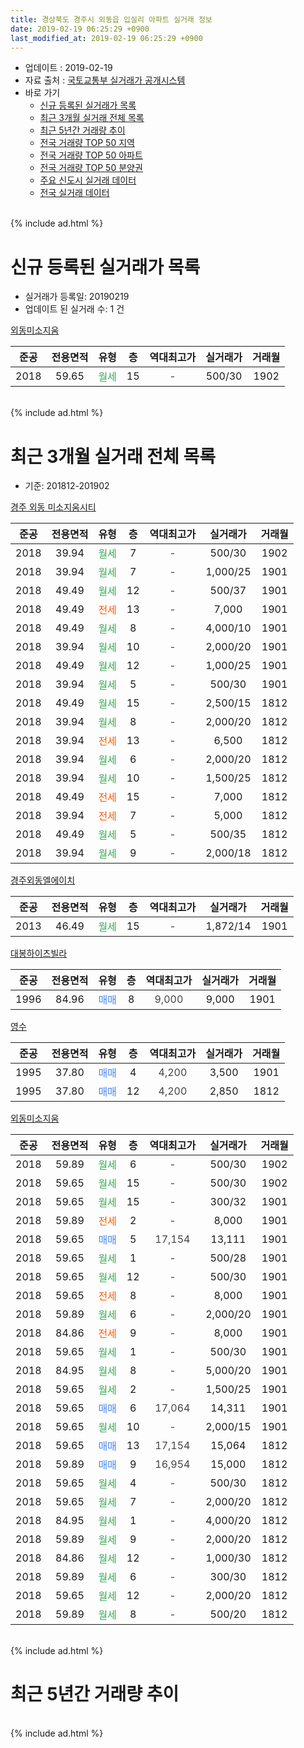 ```yaml
---
title: 경상북도 경주시 외동읍 입실리 아파트 실거래 정보
date: 2019-02-19 06:25:29 +0900
last_modified_at: 2019-02-19 06:25:29 +0900
---
```


* 업데이트 : 2019-02-19
* 자료 출처 : [국토교통부 실거래가 공개시스템](http://rt.molit.go.kr)
* 바로 가기
    * [신규 등록된 실거래가 목록](#신규-등록된-실거래가-목록)
    * [최근 3개월 실거래 전체 목록](#최근-3개월-실거래-전체-목록)
    * [최근 5년간 거래량 추이](#최근-5년간-거래량-추이)
    * [전국 거래량 TOP 50 지역](https://inasie.github.io/apt-trade-info/최근-3개월-전국에서-가장-거래가-많이-발생한-지역)
    * [전국 거래량 TOP 50 아파트](https://inasie.github.io/apt-trade-info/최근-3개월-전국에서-가장-거래가-많이-발생한-아파트)
    * [전국 거래량 TOP 50 분양권](https://inasie.github.io/apt-trade-info/최근-3개월-전국에서-가장-거래가-많이-발생한-분양권)
    * [주요 신도시 실거래 데이터](https://inasie.github.io/apt-trade-info/주요-신도시)
    * [전국 실거래 데이터](https://inasie.github.io/apt-trade-info/전국)
<br>
{% include ad.html %}
<br>

# 신규 등록된 실거래가 목록
* 실거래가 등록일: 20190219
* 업데이트 된 실거래 수: 1 건


[외동미소지움](https://search.naver.com/search.naver?query=%EA%B2%BD%EC%83%81%EB%B6%81%EB%8F%84+%EA%B2%BD%EC%A3%BC%EC%8B%9C+%EC%99%B8%EB%8F%99%EC%9D%8D+%EC%9E%85%EC%8B%A4%EB%A6%AC+%EC%99%B8%EB%8F%99%EB%AF%B8%EC%86%8C%EC%A7%80%EC%9B%80)

|준공|전용면적|유형|층|역대최고가|실거래가|거래월|
|:---:|:---:|:---:|:---:|:---:|:---:|:---:|
|2018|59.65|<span style="color:#34a853">월세</span>|15|<span style="color:#444444">-</span>|500/30|1902|


<br>
{% include ad.html %}
<br>

# 최근 3개월 실거래 전체 목록
* 기준: 201812-201902


[경주 외동 미소지움시티](https://search.naver.com/search.naver?query=%EA%B2%BD%EC%83%81%EB%B6%81%EB%8F%84+%EA%B2%BD%EC%A3%BC%EC%8B%9C+%EC%99%B8%EB%8F%99%EC%9D%8D+%EC%9E%85%EC%8B%A4%EB%A6%AC+%EA%B2%BD%EC%A3%BC+%EC%99%B8%EB%8F%99+%EB%AF%B8%EC%86%8C%EC%A7%80%EC%9B%80%EC%8B%9C%ED%8B%B0)

|준공|전용면적|유형|층|역대최고가|실거래가|거래월|
|:---:|:---:|:---:|:---:|:---:|:---:|:---:|
|2018|39.94|<span style="color:#34a853">월세</span>|7|<span style="color:#444444">-</span>|500/30|1902|
|2018|39.94|<span style="color:#34a853">월세</span>|7|<span style="color:#444444">-</span>|1,000/25|1901|
|2018|49.49|<span style="color:#34a853">월세</span>|12|<span style="color:#444444">-</span>|500/37|1901|
|2018|49.49|<span style="color:#ff5a00">전세</span>|13|<span style="color:#444444">-</span>|7,000|1901|
|2018|49.49|<span style="color:#34a853">월세</span>|8|<span style="color:#444444">-</span>|4,000/10|1901|
|2018|39.94|<span style="color:#34a853">월세</span>|10|<span style="color:#444444">-</span>|2,000/20|1901|
|2018|49.49|<span style="color:#34a853">월세</span>|12|<span style="color:#444444">-</span>|1,000/25|1901|
|2018|39.94|<span style="color:#34a853">월세</span>|5|<span style="color:#444444">-</span>|500/30|1901|
|2018|49.49|<span style="color:#34a853">월세</span>|15|<span style="color:#444444">-</span>|2,500/15|1812|
|2018|39.94|<span style="color:#34a853">월세</span>|8|<span style="color:#444444">-</span>|2,000/20|1812|
|2018|39.94|<span style="color:#ff5a00">전세</span>|13|<span style="color:#444444">-</span>|6,500|1812|
|2018|39.94|<span style="color:#34a853">월세</span>|6|<span style="color:#444444">-</span>|2,000/20|1812|
|2018|39.94|<span style="color:#34a853">월세</span>|10|<span style="color:#444444">-</span>|1,500/25|1812|
|2018|49.49|<span style="color:#ff5a00">전세</span>|15|<span style="color:#444444">-</span>|7,000|1812|
|2018|39.94|<span style="color:#ff5a00">전세</span>|7|<span style="color:#444444">-</span>|5,000|1812|
|2018|49.49|<span style="color:#34a853">월세</span>|5|<span style="color:#444444">-</span>|500/35|1812|
|2018|39.94|<span style="color:#34a853">월세</span>|9|<span style="color:#444444">-</span>|2,000/18|1812|

[경주외동엘에이치](https://search.naver.com/search.naver?query=%EA%B2%BD%EC%83%81%EB%B6%81%EB%8F%84+%EA%B2%BD%EC%A3%BC%EC%8B%9C+%EC%99%B8%EB%8F%99%EC%9D%8D+%EC%9E%85%EC%8B%A4%EB%A6%AC+%EA%B2%BD%EC%A3%BC%EC%99%B8%EB%8F%99%EC%97%98%EC%97%90%EC%9D%B4%EC%B9%98)

|준공|전용면적|유형|층|역대최고가|실거래가|거래월|
|:---:|:---:|:---:|:---:|:---:|:---:|:---:|
|2013|46.49|<span style="color:#34a853">월세</span>|15|<span style="color:#444444">-</span>|1,872/14|1901|

[대봉하이츠빌라](https://search.naver.com/search.naver?query=%EA%B2%BD%EC%83%81%EB%B6%81%EB%8F%84+%EA%B2%BD%EC%A3%BC%EC%8B%9C+%EC%99%B8%EB%8F%99%EC%9D%8D+%EC%9E%85%EC%8B%A4%EB%A6%AC+%EB%8C%80%EB%B4%89%ED%95%98%EC%9D%B4%EC%B8%A0%EB%B9%8C%EB%9D%BC)

|준공|전용면적|유형|층|역대최고가|실거래가|거래월|
|:---:|:---:|:---:|:---:|:---:|:---:|:---:|
|1996|84.96|<span style="color:#4285f3">매매</span>|8|<span style="color:#444444">9,000</span>|9,000|1901|

[영수](https://search.naver.com/search.naver?query=%EA%B2%BD%EC%83%81%EB%B6%81%EB%8F%84+%EA%B2%BD%EC%A3%BC%EC%8B%9C+%EC%99%B8%EB%8F%99%EC%9D%8D+%EC%9E%85%EC%8B%A4%EB%A6%AC+%EC%98%81%EC%88%98)

|준공|전용면적|유형|층|역대최고가|실거래가|거래월|
|:---:|:---:|:---:|:---:|:---:|:---:|:---:|
|1995|37.80|<span style="color:#4285f3">매매</span>|4|<span style="color:#444444">4,200</span>|3,500|1901|
|1995|37.80|<span style="color:#4285f3">매매</span>|12|<span style="color:#444444">4,200</span>|2,850|1812|

[외동미소지움](https://search.naver.com/search.naver?query=%EA%B2%BD%EC%83%81%EB%B6%81%EB%8F%84+%EA%B2%BD%EC%A3%BC%EC%8B%9C+%EC%99%B8%EB%8F%99%EC%9D%8D+%EC%9E%85%EC%8B%A4%EB%A6%AC+%EC%99%B8%EB%8F%99%EB%AF%B8%EC%86%8C%EC%A7%80%EC%9B%80)

|준공|전용면적|유형|층|역대최고가|실거래가|거래월|
|:---:|:---:|:---:|:---:|:---:|:---:|:---:|
|2018|59.89|<span style="color:#34a853">월세</span>|6|<span style="color:#444444">-</span>|500/30|1902|
|2018|59.65|<span style="color:#34a853">월세</span>|15|<span style="color:#444444">-</span>|500/30|1902|
|2018|59.65|<span style="color:#34a853">월세</span>|15|<span style="color:#444444">-</span>|300/32|1901|
|2018|59.89|<span style="color:#ff5a00">전세</span>|2|<span style="color:#444444">-</span>|8,000|1901|
|2018|59.65|<span style="color:#4285f3">매매</span>|5|<span style="color:#444444">17,154</span>|13,111|1901|
|2018|59.65|<span style="color:#34a853">월세</span>|1|<span style="color:#444444">-</span>|500/28|1901|
|2018|59.65|<span style="color:#34a853">월세</span>|12|<span style="color:#444444">-</span>|500/30|1901|
|2018|59.65|<span style="color:#ff5a00">전세</span>|8|<span style="color:#444444">-</span>|8,000|1901|
|2018|59.89|<span style="color:#34a853">월세</span>|6|<span style="color:#444444">-</span>|2,000/20|1901|
|2018|84.86|<span style="color:#ff5a00">전세</span>|9|<span style="color:#444444">-</span>|8,000|1901|
|2018|59.65|<span style="color:#34a853">월세</span>|1|<span style="color:#444444">-</span>|500/30|1901|
|2018|84.95|<span style="color:#34a853">월세</span>|8|<span style="color:#444444">-</span>|5,000/20|1901|
|2018|59.65|<span style="color:#34a853">월세</span>|2|<span style="color:#444444">-</span>|1,500/25|1901|
|2018|59.65|<span style="color:#4285f3">매매</span>|6|<span style="color:#444444">17,064</span>|14,311|1901|
|2018|59.65|<span style="color:#34a853">월세</span>|10|<span style="color:#444444">-</span>|2,000/15|1901|
|2018|59.65|<span style="color:#4285f3">매매</span>|13|<span style="color:#444444">17,154</span>|15,064|1812|
|2018|59.89|<span style="color:#4285f3">매매</span>|9|<span style="color:#444444">16,954</span>|15,000|1812|
|2018|59.65|<span style="color:#34a853">월세</span>|4|<span style="color:#444444">-</span>|500/30|1812|
|2018|59.65|<span style="color:#34a853">월세</span>|7|<span style="color:#444444">-</span>|2,000/20|1812|
|2018|84.95|<span style="color:#34a853">월세</span>|1|<span style="color:#444444">-</span>|4,000/20|1812|
|2018|59.89|<span style="color:#34a853">월세</span>|9|<span style="color:#444444">-</span>|2,000/20|1812|
|2018|84.86|<span style="color:#34a853">월세</span>|12|<span style="color:#444444">-</span>|1,000/30|1812|
|2018|59.89|<span style="color:#34a853">월세</span>|6|<span style="color:#444444">-</span>|300/30|1812|
|2018|59.65|<span style="color:#34a853">월세</span>|12|<span style="color:#444444">-</span>|2,000/20|1812|
|2018|59.89|<span style="color:#34a853">월세</span>|8|<span style="color:#444444">-</span>|500/20|1812|


<br>
{% include ad.html %}
<br>

# 최근 5년간 거래량 추이


<div style="width:100%;">
    <canvas id="deal_progress" height="200"></canvas>
</div>

<script>
new Chart(document.getElementById("deal_progress"), {
    type: 'line',
    data: {
        labels: ['201402','201403','201404','201405','201406','201407','201408','201409','201410','201411','201412','201501','201502','201503','201504','201505','201506','201507','201508','201509','201510','201511','201512','201601','201602','201603','201604','201605','201606','201607','201608','201609','201610','201611','201612','201701','201702','201703','201704','201705','201706','201707','201708','201709','201710','201711','201712','201801','201802','201803','201804','201805','201806','201807','201808','201809','201810','201811','201812','201901','201902'],
        datasets: [{
            label: '매매',
            pointRadius: 1,
            data: [5, 2, 1, 2, 1, 2, 3, 2, 2, 1, 2, 4, 3, 3, 2, 1, 4, 0, 4, 3, 3, 1, 2, 1, 1, 3, 0, 1, 2, 1, 3, 1, 0, 1, 0, 0, 1, 0, 1, 0, 0, 0, 1, 0, 1, 1, 2, 2, 4, 12, 2, 14, 6, 17, 14, 7, 4, 7, 3, 4, 0],
            borderColor: "rgba(255, 201, 14, 1)",
            backgroundColor: "rgba(255, 201, 14, 0.5)",
            fill: false,
            lineTension: 0
        },{
            label: '전월세',
            pointRadius: 1,
            data: [0, 1, 1, 1, 0, 1, 0, 2, 1, 0, 1, 0, 0, 1, 1, 1, 10, 0, 1, 1, 1, 0, 1, 1, 0, 2, 0, 1, 1, 2, 0, 0, 1, 1, 1, 0, 1, 1, 0, 8, 2, 0, 0, 2, 1, 3, 0, 0, 3, 0, 2, 2, 5, 5, 14, 15, 17, 17, 17, 19, 3],
            borderColor: "rgba(0, 141, 185, 1)",
            backgroundColor: "rgba(0, 141, 185, 0.5)",
            fill: false,
            lineTension: 0
        }
        ]
    },
    options: {
        responsive: true,
        title: {
            display: false
        },
        tooltips: {
            mode: 'index',
            intersect: false
        },
        hover: {
            mode: 'nearest',
            intersect: true
        },
        scales: {
            xAxes: [{
                display: true,
                scaleLabel: {
                    display: true,
                    labelString: '년/월'
                }
            }],
            yAxes: [{
                display: true,
                ticks: {
                    suggestedMin: 0,
                },
                scaleLabel: {
                    display: true,
                    labelString: '실거래 수'
                }
            }]
        }
    }
});

</script>


<br>
{% include ad.html %}
<br>

